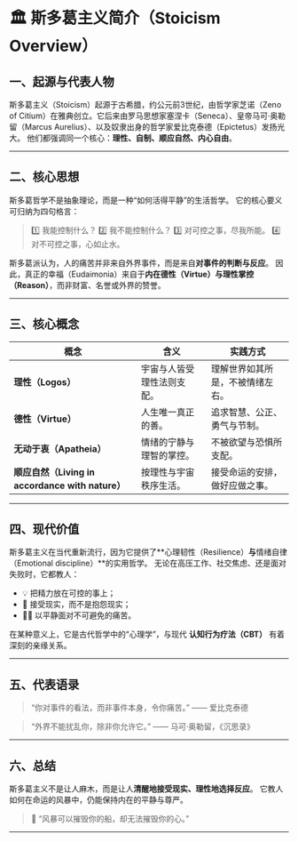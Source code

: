 # 🏛️ 斯多葛主义简介（Stoicism Overview）

## 一、起源与代表人物

斯多葛主义（Stoicism）起源于古希腊，约公元前3世纪，由哲学家芝诺（Zeno of Citium）在雅典创立。它后来由罗马思想家塞涅卡（Seneca）、皇帝马可·奥勒留（Marcus Aurelius）、以及奴隶出身的哲学家爱比克泰德（Epictetus）发扬光大。
他们都强调同一个核心：**理性、自制、顺应自然、内心自由**。

---

## 二、核心思想

斯多葛哲学不是抽象理论，而是一种“如何活得平静”的生活哲学。
它的核心要义可归纳为四句格言：

> 1️⃣ 我能控制什么？
> 2️⃣ 我不能控制什么？
> 3️⃣ 对可控之事，尽我所能。
> 4️⃣ 对不可控之事，心如止水。

斯多葛派认为，人的痛苦并非来自外界事件，而是来自**对事件的判断与反应**。
因此，真正的幸福（Eudaimonia）来自于**内在德性（Virtue）**与**理性掌控（Reason）**，而非财富、名誉或外界的赞誉。

---

## 三、核心概念

| 概念                                         | 含义            | 实践方式             |
| ------------------------------------------ | ------------- | ---------------- |
| **理性（Logos）**                              | 宇宙与人皆受理性法则支配。 | 理解世界如其所是，不被情绪左右。 |
| **德性（Virtue）**                             | 人生唯一真正的善。     | 追求智慧、公正、勇气与节制。   |
| **无动于衷（Apatheia）**                         | 情绪的宁静与理智的掌控。  | 不被欲望与恐惧所支配。      |
| **顺应自然（Living in accordance with nature）** | 按理性与宇宙秩序生活。   | 接受命运的安排，做好应做之事。  |

---

## 四、现代价值

斯多葛主义在当代重新流行，因为它提供了**心理韧性（Resilience）**与**情绪自律（Emotional discipline）**的实用哲学。
无论在高压工作、社交焦虑、还是面对失败时，它都教人：

* 💡 把精力放在可控的事上；
* 🌿 接受现实，而不是抱怨现实；
* 🧘‍♂️ 以平静面对不可避免的痛苦。

在某种意义上，它是古代哲学中的“心理学”，与现代 **认知行为疗法（CBT）** 有着深刻的亲缘关系。

---

## 五、代表语录

> “你对事件的看法，而非事件本身，令你痛苦。”
> —— 爱比克泰德

> “外界不能扰乱你，除非你允许它。”
> —— 马可·奥勒留，《沉思录》

---

## 六、总结

斯多葛主义不是让人麻木，而是让人**清醒地接受现实、理性地选择反应**。
它教人如何在命运的风暴中，仍能保持内在的平静与尊严。

> 🌊 “风暴可以摧毁你的船，却无法摧毁你的心。”

---

